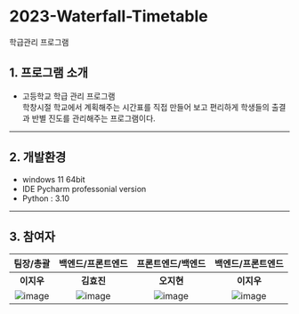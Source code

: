 # 2023-Waterfall-Timetable

학급관리 프로그램

## 1. 프로그램 소개
* 고등학교 학급 관리 프로그램<br>
    학창시절 학교에서 계획해주는 시간표를 직접 만들어 보고
    편리하게 학생들의 출결과 반별 진도를 관리해주는 프로그램이다.
    

----------        


## 2. 개발환경
+ windows 11 64bit
+ IDE Pycharm professonial version
+ Python : 3.10

----------


## 3. 참여자
|팀장/총괄|백엔드/프론트엔드|프론트엔드/백엔드|백엔드/프론트엔드|
|:---:|:---:|:---:|:---:|
|**이지우**|**김효진**|**오지현**|**이지우**|
|![image](https://avatars.githubusercontent.com/u/113875872?v=4)|![image](https://avatars.githubusercontent.com/u/122160725?v=4)|![image](https://avatars.githubusercontent.com/u/121949750?v=4)|![image](https://avatars.githubusercontent.com/u/113361524?v=4)|

